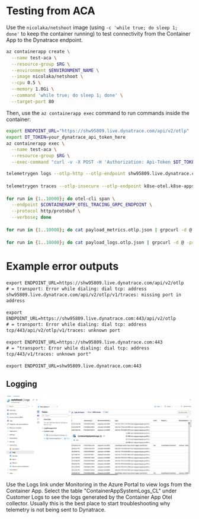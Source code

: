 # Testing from ACA

Use the `nicolaka/netshoot` image (using `-c 'while true; do sleep 1; done'` to keep the container running) to test connectivity from the Container App to the Dynatrace endpoint.

```sh
az containerapp create \
  --name test-aca \
  --resource-group $RG \
  --environment $ENVIRONMENT_NAME \
  --image nicolaka/netshoot \
  --cpu 0.5 \
  --memory 1.0Gi \
  --command 'while true; do sleep 1; done' \
  --target-port 80
```

Then, use the `az containerapp exec` command to run commands inside the container:

```sh
export ENDPOINT_URL="https://shw95809.live.dynatrace.com/api/v2/otlp"
export DT_TOKEN=your_dynatrace_api_token_here
az containerapp exec \
  --name test-aca \
  --resource-group $RG \
  --exec-command "curl -v -X POST -H 'Authorization: Api-Token $DT_TOKEN' ${ENDPOINT_URL}/v1/metrics"
```

```sh
telemetrygen logs --otlp-http --otlp-endpoint shw95809.live.dynatrace.com:443 --otlp-http-url-path "/api/v2/otlp/v1/logs" --otlp-header "authorization=Api-Token $DT_TOKEN" --duration 600s

telemetrygen traces --otlp-insecure --otlp-endpoint k8se-otel.k8se-apps.svc.cluster.local:4317 --duration 60s

for run in {1..10000}; do otel-cli span \
  --endpoint $CONTAINERAPP_OTEL_TRACING_GRPC_ENDPOINT \
  --protocol http/protobuf \
  --verbose; done

for run in {1..10000}; do cat payload_metrics.otlp.json | grpcurl -d @ -proto protos/opentelemetry/proto/collector/metrics/v1/metrics_service.proto -plaintext -import-path protos -vv k8se-otel.k8se-apps.svc.cluster.local:4317 opentelemetry.proto.collector.metrics.v1.MetricsService/Export; done

for run in {1..10000}; do cat payload_logs.otlp.json | grpcurl -d @ -proto protos/opentelemetry/proto/collector/logs/v1/logs_service.proto -plaintext -import-path protos -vv k8se-otel.k8se-apps.svc.cluster.local:4317 opentelemetry.proto.collector.logs.v1.LogsService/Export; done
```

# Example error outputs

```text
export ENDPOINT_URL=https://shw95809.live.dynatrace.com/api/v2/otlp
# = transport: Error while dialing: dial tcp: address shw95809.live.dynatrace.com/api/v2/otlp/v1/traces: missing port in address

export ENDPOINT_URL=https://shw95809.live.dynatrace.com:443/api/v2/otlp
# = transport: Error while dialing: dial tcp: address tcp/443/api/v2/otlp/v1/traces: unknown port

export ENDPOINT_URL=https://shw95809.live.dynatrace.com:443
# = "transport: Error while dialing: dial tcp: address tcp/443/v1/traces: unknown port"

export ENDPOINT_URL=shw95809.live.dynatrace.com:443
```

## Logging

![alt text](image-1.png)

Use the Logs link under Monitoring in the Azure Portal to view logs from the Container App. Select the table "ContainerAppSystemLogs_CL" under Customer Logs to see the logs generated by the Container App Otel collector. Usually this is the best place to start troubleshooting why telemetry is not being sent to Dynatrace.